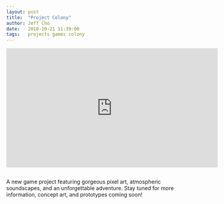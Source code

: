 ```yaml
---
layout: post
title:  "Project Colony"
author: Jeff Cho
date:   2018-10-21 11:39:00
tags:   projects games colony
---
```

  
  <iframe width="560" height="315" src="https://www.youtube.com/embed/86bmAkabALg?rel=0" frameborder="0" allow="autoplay; encrypted-media" allowfullscreen style="display: block; margin-left: auto; margin-right: auto; padding-bottom: 15px;"></iframe> 
  
  A new game project featuring gorgeous pixel art, atmospheric soundscapes, and an unforgettable adventure.  Stay tuned for more information, concept art, and prototypes coming soon!